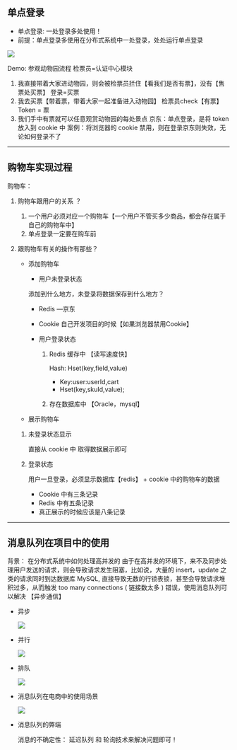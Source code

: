 ## 单点登录

- 单点登录: 一处登录多处使用！
- 前提：单点登录多使用在分布式系统中一处登录，处处运行单点登录

![](http://120.77.237.175:9080/photos/eight/program/01.png)

Demo:
参观动物园流程
检票员=认证中心模块

1. 我直接带着大家进动物园，则会被检票员拦住【看我们是否有票】，没有【售票处买票】
   登录=买票
2. 我去买票【带着票，带着大家一起准备进入动物园】 检票员check【有票】
   Token = 票
3. 我们手中有票就可以任意观赏动物园的每处景点
   京东：单点登录，是将 token 放入到 cookie 中
   案例：将浏览器的 cookie 禁用，则在登录京东则失效，无论如何登录不了

------

## 购物车实现过程

购物车：

1. 购物车跟用户的关系 ？

   1. 一个用户必须对应一个购物车【一个用户不管买多少商品，都会存在属于自己的购物车中】
   2. 单点登录一定要在购车前

2. 跟购物车有关的操作有那些？

   - 添加购物车

     -  用户未登录状态

       添加到什么地方，未登录将数据保存到什么地方？

       - Redis —京东
       - Cookie 自己开发项目的时候【如果浏览器禁用Cookie】

     - 用户登录状态

       1. Redis 缓存中 【读写速度快】

          Hash: Hset(key,field,value)

          - Key:user:userId,cart
          - Hset(key,skuId,value);

       2. 存在数据库中 【Oracle，mysql】

   -  展示购物车

     1. 未登录状态显示

        直接从 cookie 中 取得数据展示即可

     2. 登录状态

        用户一旦登录，必须显示数据库【redis】 + cookie 中的购物车的数据

        - Cookie 中有三条记录
        - Redis 中有五条记录
        - 真正展示的时候应该是八条记录

------

## 消息队列在项目中的使用

背景： 在分布式系统中如何处理高并发的
由于在高并发的环境下，来不及同步处理用户发送的请求，则会导致请求发生阻塞，比如说，大量的 insert，update 之类的请求同时到达数据库 MySQL, 直接导致无数的行锁表锁，甚至会导致请求堆积过多，从而触发 too many connections ( 链接数太多 ) 错误，使用消息队列可以解决 【异步通信】

- 异步

  ![](http://120.77.237.175:9080/photos/eight/program/02.png)

- 并行

  ![](http://120.77.237.175:9080/photos/eight/program/03.png)

- 排队

  ![](http://120.77.237.175:9080/photos/eight/program/04.png)

- 消息队列在电商中的使用场景

  ![](http://120.77.237.175:9080/photos/eight/program/05.png)

- 消息队列的弊端

  消息的不确定性： 延迟队列 和 轮询技术来解决问题即可！

  